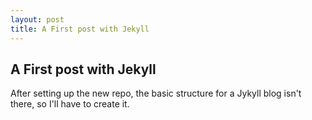 ```yaml
---
layout: post
title: A First post with Jekyll
---
```


## A First post with Jekyll

After setting up the new repo, the basic structure for a Jykyll blog isn't there, so I'll have to create it. 

